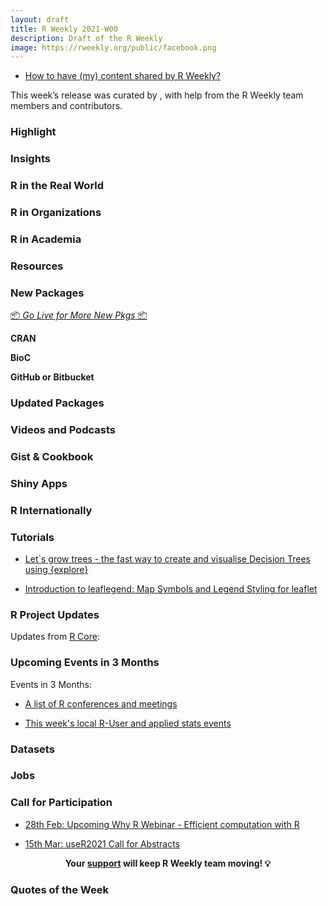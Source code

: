 ```yaml
---
layout: draft
title: R Weekly 2021-W00
description: Draft of the R Weekly
image: https://rweekly.org/public/facebook.png
---
```



+ [How to have (my) content shared by R Weekly?](https://github.com/rweekly/rweekly.org#how-to-have-my-content-shared-by-r-weekly)

This week’s release was curated by [](), with help from the R Weekly team members and contributors.



###  Highlight



### Insights



### R in the Real World



###  R in Organizations



###  R in Academia



###  Resources



###  New Packages

<p class="added-hostname"><a href="https://rweekly.org/live" target="_blank" class="externalLink">📦 <i>Go Live for More New Pkgs</i> 📦</a></p>

**CRAN**



**BioC**



**GitHub or Bitbucket**



### Updated Packages



###  Videos and Podcasts



### Gist & Cookbook



### Shiny Apps



### R Internationally



###  Tutorials
+ [Let`s grow trees - the fast way to create and visualise Decision Trees using {explore}](https://rolkra.github.io/lets-grow-trees/)

+ [Introduction to leaflegend: Map Symbols and Legend Styling for leaflet](https://roh.engineering/post/2021-02-04-introduction-to-leaflegend/)

<!--<div class="post-more-begin></div><div class="post-more-end"></div>-->

###  R Project Updates

Updates from [R Core](http://developer.r-project.org/blosxom.cgi/R-devel/NEWS):


###  Upcoming Events in 3 Months

Events in 3 Months:


+ [A list of R conferences and meetings](https://jumpingrivers.github.io/meetingsR/events.html)

+ [This week's local R-User and applied stats events](https://community.rstudio.com/c/irl)


### Datasets

### Jobs




###  Call for Participation

+ [28th Feb: Upcoming Why R Webinar - Efficient computation with R](http://whyr.pl//foundation/2021/gwynn-studevant/)

+ [15th Mar: useR2021 Call for Abstracts](https://user2021.r-project.org/participation/call-for-abstracts/)

<p class="hide-support added-hostname support-rweekly" style="text-align: center;font-weight: bold;">Your <a class="non-visited externalLink" href="https://www.patreon.com/rweekly" onclick="pas(this)">support</a> will keep R Weekly team moving! 💡</p>

###  Quotes of the Week

